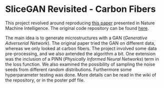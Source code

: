 # SliceGAN Revisited - Carbon Fibers

This project revolved around reproducing [this paper](https://doi.org/10.1038/s42256-021-00322-1) presented in Nature Machine Intelligence. The original code repository can be found [here](https://github.com/stke9/SliceGAN).

The main idea is to generate microstructures with a GAN (*Generative Adverserial Network*). The original paper tried the GAN on different data, whereas we only looked at carbon fibers. The project involved some data pre-processing, and we also axtended the algorithm a bit. One extension was the inclusion of a PINN (*Physically Informed Neural Networks*) term in the loss function. We also examined the possibility of sampling the noise seeds from different random distributions. Furthermore some hyperparameter testing was done. More details can be read in the wiki of the repository, or in the poster pdf file.

